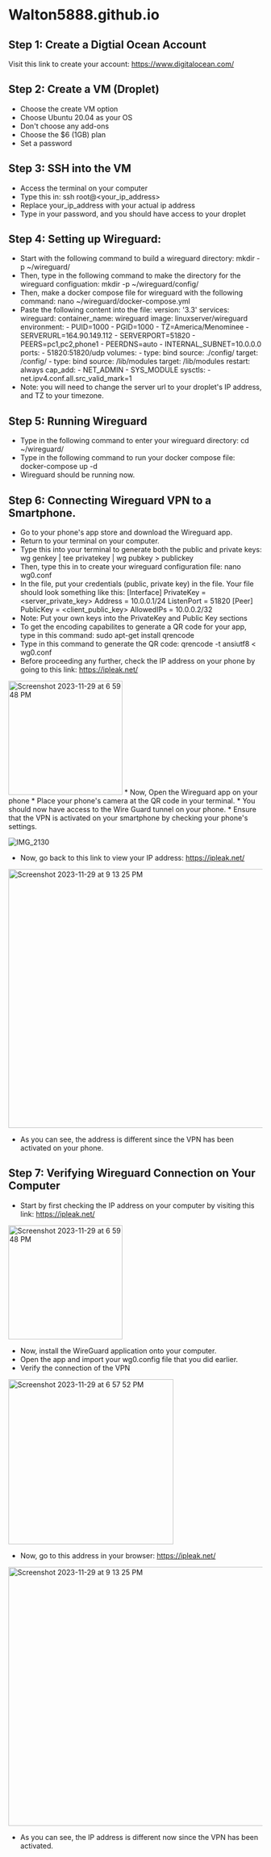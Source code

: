 # Walton5888.github.io
## Step 1: Create a Digtial Ocean Account
Visit this link to create your account: https://www.digitalocean.com/
## Step 2: Create a VM (Droplet)
* Choose the create VM option
* Choose Ubuntu 20.04 as your OS
* Don't choose any add-ons
* Choose the $6 (1GB) plan
* Set a password
## Step 3: SSH into the VM 
* Access the terminal on your computer
* Type this in: ssh root@<your_ip_address>
* Replace your_ip_address with your actual ip address
* Type in your password, and you should have access to your droplet
## Step 4: Setting up Wireguard:
* Start with the following command to build a wireguard directory: mkdir -p ~/wireguard/
* Then, type in the following command to make the directory for the wireguard configuation: mkdir -p ~/wireguard/config/
* Then, make a docker compose file for wireguard with the following command: nano ~/wireguard/docker-compose.yml
* Paste the following content into the file:
version: '3.3'
services:
  wireguard:
    container_name: wireguard
    image: linuxserver/wireguard
    environment:
      - PUID=1000
      - PGID=1000
      - TZ=America/Menominee
      - SERVERURL=164.90.149.112
      - SERVERPORT=51820
      - PEERS=pc1,pc2,phone1
      - PEERDNS=auto
      - INTERNAL_SUBNET=10.0.0.0
    ports:
      - 51820:51820/udp
    volumes:
      - type: bind
        source: ./config/
        target: /config/
      - type: bind
        source: /lib/modules
        target: /lib/modules
    restart: always
    cap_add:
      - NET_ADMIN
      - SYS_MODULE
    sysctls:
      - net.ipv4.conf.all.src_valid_mark=1
 * Note: you will need to change the server url to your droplet's IP address, and TZ to your timezone.
 ## Step 5: Running Wireguard
 * Type in the following command to enter your wireguard directory: cd ~/wireguard/
 * Type in the following command to run your docker compose file: docker-compose up -d
 * Wireguard should be running now.
 ## Step 6: Connecting Wireguard VPN to a Smartphone.
 * Go to your phone's app store and download the Wireguard app.
 * Return to your terminal on your computer.
 * Type this into your terminal to generate both the public and private keys: wg genkey | tee privatekey | wg pubkey > publickey
 * Then, type this in to create your wireguard configuration file: nano wg0.conf
 * In the file, put your credentials (public, private key) in the file. Your file should look something like this: 
[Interface]
PrivateKey = <server_private_key>
Address = 10.0.0.1/24
ListenPort = 51820
[Peer]
PublicKey = <client_public_key>
AllowedIPs = 10.0.0.2/32
* Note: Put your own keys into the PrivateKey and Public Key sections
* To get the encoding capabilites to generate a QR code for your app, type in this command: sudo apt-get install qrencode
* Type in this command to generate the QR code: qrencode -t ansiutf8 < wg0.conf
* Before proceeding any further, check the IP address on your phone by going to this link: https://ipleak.net/
<img width="226" alt="Screenshot 2023-11-29 at 6 59 48 PM" src="https://github.com/Walton5888/Walton5888.github.io/assets/110494531/35b9f8b2-5957-4869-b83c-87e2c29081d7">
* Now, Open the Wireguard app on your phone
* Place your phone's camera at the QR code in your terminal.
* You should now have access to the Wire Guard tunnel on your phone.
* Ensure that the VPN is activated on your smartphone by checking your phone's settings. 

![IMG_2130](https://github.com/Walton5888/Walton5888.github.io/assets/110494531/1558f90c-db2e-48e9-ba0e-6d2bf18553c7)

* Now, go back to this link to view your IP address: https://ipleak.net/

<img width="513" alt="Screenshot 2023-11-29 at 9 13 25 PM" src="https://github.com/Walton5888/Walton5888.github.io/assets/110494531/4e385bd3-15bc-467f-bc3d-3831874151c1">

* As you can see, the address is different since the VPN has been activated on your phone.
## Step 7: Verifying Wireguard Connection on Your Computer
* Start by first checking the IP address on your computer by visiting this link: https://ipleak.net/

<img width="226" alt="Screenshot 2023-11-29 at 6 59 48 PM" src="https://github.com/Walton5888/Walton5888.github.io/assets/110494531/e599840e-8af5-49b4-92d8-0d1281c2006d">

* Now, install the WireGuard application onto your computer.
* Open the app and import your wg0.config file that you did earlier.
* Verify the connection of the VPN

<img width="327" alt="Screenshot 2023-11-29 at 6 57 52 PM" src="https://github.com/Walton5888/Walton5888.github.io/assets/110494531/0188be27-83d7-4b3c-8f87-2b2dd1c49bd8">

* Now, go to this address in your browser: https://ipleak.net/

<img width="513" alt="Screenshot 2023-11-29 at 9 13 25 PM" src="https://github.com/Walton5888/Walton5888.github.io/assets/110494531/9499e27e-8f51-4c65-823f-3b128377cfa1">

* As you can see, the IP address is different now since the VPN has been activated.



